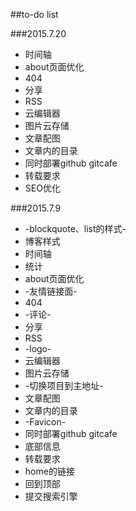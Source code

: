 ##to-do list 

###2015.7.20

* 时间轴
* about页面优化
* 404
* 分享
* RSS
* 云编辑器
* 图片云存储
* 文章配图
* 文章内的目录
* 同时部署github gitcafe
* 转载要求
* SEO优化

###2015.7.9

* -blockquote、list的样式-
* 博客样式
* 时间轴
* 统计
* about页面优化
* -友情链接面-
* 404
* -评论-
* 分享
* RSS
* -logo-
* 云编辑器
* 图片云存储
* -切换项目到主地址-
* 文章配图
* 文章内的目录
* -Favicon-
* 同时部署github gitcafe
* 底部信息
* 转载要求
* home的链接
* 回到顶部
* 提交搜索引擎